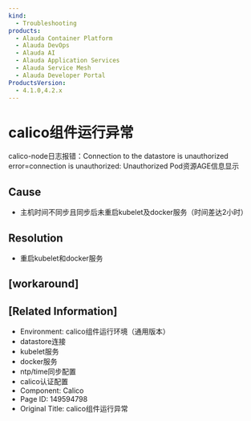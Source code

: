 ```yaml
---
kind:
  - Troubleshooting
products:
  - Alauda Container Platform
  - Alauda DevOps
  - Alauda AI
  - Alauda Application Services
  - Alauda Service Mesh
  - Alauda Developer Portal
ProductsVersion:
  - 4.1.0,4.2.x
---
```

<!-- A type of document that involves encountering a fault, diagnosing it, performing root cause analysis, and providing solutions. -->

# calico组件运行异常

calico-node日志报错：Connection to the datastore is unauthorized error=connection is unauthorized: Unauthorized Pod资源AGE信息显示<invalid>

## Cause
- 主机时间不同步且同步后未重启kubelet及docker服务（时间差达2小时）

## Resolution
- 重启kubelet和docker服务

## [workaround]

## [Related Information]
- Environment: calico组件运行环境（通用版本）
- datastore连接
- kubelet服务
- docker服务
- ntp/time同步配置
- calico认证配置
- Component: Calico
- Page ID: 149594798
- Original Title: calico组件运行异常

